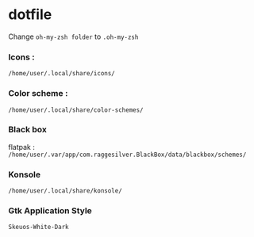 # dotfile

Change `oh-my-zsh folder` to `.oh-my-zsh`

### Icons :

`/home/user/.local/share/icons/`

### Color scheme :

`/home/user/.local/share/color-schemes/`

### Black box

flatpak :
`/home/user/.var/app/com.raggesilver.BlackBox/data/blackbox/schemes/`

### Konsole

`/home/user/.local/share/konsole/`

### Gtk Application Style

`Skeuos-White-Dark`

